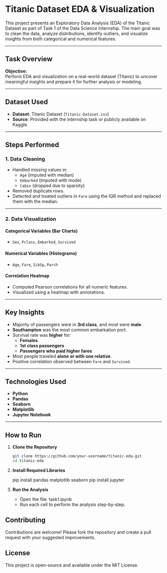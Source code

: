 # Titanic Dataset EDA & Visualization 

This project presents an Exploratory Data Analysis (EDA) of the Titanic Dataset as part of Task 1 of the Data Science Internship. The main goal was to clean the data, analyze distributions, identify outliers, and visualize insights from both categorical and numerical features.

---

## Task Overview

**Objective:**  
Perform EDA and visualization on a real-world dataset (Titanic) to uncover meaningful insights and prepare it for further analysis or modeling.

---

## Dataset Used

- **Dataset**: Titanic Dataset (`Titanic-Dataset.csv`)
- **Source**: Provided with the internship task or publicly available on Kaggle.

---

## Steps Performed

### 1. Data Cleaning
- Handled missing values in:
  - `Age` (imputed with median)
  - `Embarked` (imputed with mode)
  - `Cabin` (dropped due to sparsity)
- Removed duplicate rows.
- Detected and treated outliers in `Fare` using the IQR method and replaced them with the median.

---

### 2. Data Visualization

#### Categorical Variables (Bar Charts)
- `Sex`, `Pclass`, `Embarked`, `Survived`

#### Numerical Variables (Histograms)
- `Age`, `Fare`, `SibSp`, `Parch`

#### Correlation Heatmap
- Computed Pearson correlations for all numeric features.
- Visualized using a heatmap with annotations.

---

## Key Insights

- Majority of passengers were in **3rd class**, and most were **male**.
- **Southampton** was the most common embarkation port.
- Survival rate was **higher** for:
  - **Females**
  - **1st class passengers**
  - **Passengers who paid higher fares**
- Most people traveled **alone or with one relative**.
- Positive correlation observed between `Fare` and `Survived`.

---

##  Technologies Used

- **Python**
- **Pandas**
- **Seaborn**
- **Matplotlib**
- **Jupyter Notebook**

---

## How to Run

1. **Clone the Repository**

   ```bash
   git clone https://github.com/your-username/titanic-eda.git
   cd titanic-eda
   
3. **Install Required Libraries**

   pip install pandas matplotlib seaborn
   pip install jupyter

4. **Run the Analysis**
   
   - Open the file: task1.ipynb
   - Run each cell to perform the analysis step-by-step.

## Contributing
Contributions are welcome! Please fork the repository and create a pull request with your suggested improvements.

## License
This project is open-source and available under the MIT License.

   


